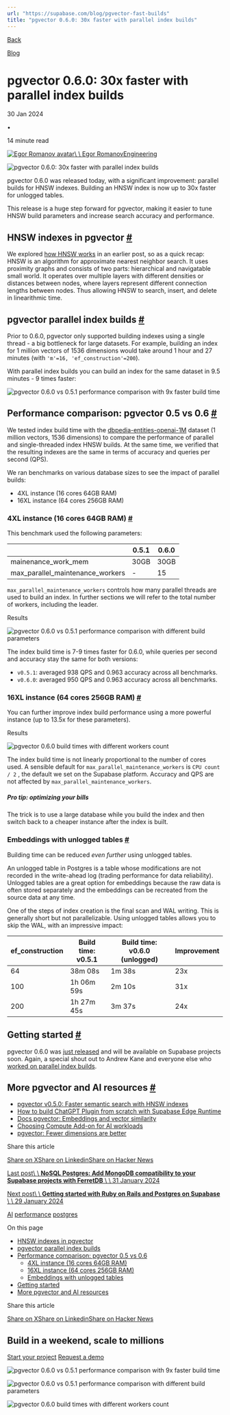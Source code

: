 ```yaml
---
url: "https://supabase.com/blog/pgvector-fast-builds"
title: "pgvector 0.6.0: 30x faster with parallel index builds"
---
```


[Back](https://supabase.com/blog)

[Blog](https://supabase.com/blog)

# pgvector 0.6.0: 30x faster with parallel index builds

30 Jan 2024

•

14 minute read

[![Egor Romanov avatar](https://supabase.com/_next/image?url=https%3A%2F%2Fgithub.com%2Fegor-romanov.png&w=96&q=75&dpl=dpl_7FY8EmFQ6G3YqautJ4Fvh1viLnvu)\\
\\
Egor RomanovEngineering](https://github.com/egor-romanov)

![pgvector 0.6.0: 30x faster with parallel index builds](https://supabase.com/_next/image?url=%2Fimages%2Fblog%2F2024-01-30-pgvector-fast-builds%2Fpgvector6.png&w=3840&q=100&dpl=dpl_7FY8EmFQ6G3YqautJ4Fvh1viLnvu)

pgvector 0.6.0 was released today, with a significant improvement: parallel builds for HNSW indexes. Building an HNSW index is now up to 30x faster for unlogged tables.

This release is a huge step forward for pgvector, making it easier to tune HNSW build parameters and increase search accuracy and performance.

## HNSW indexes in pgvector [\#](https://supabase.com/blog/pgvector-fast-builds\#hnsw-indexes-in-pgvector)

We explored [how HNSW works](https://supabase.com/blog/increase-performance-pgvector-hnsw#how-does-hnsw-work) in an earlier post, so as a quick recap: HNSW is an algorithm for approximate nearest neighbor search. It uses proximity graphs and consists of two parts: hierarchical and navigatable small world. It operates over multiple layers with different densities or distances between nodes, where layers represent different connection lengths between nodes. Thus allowing HNSW to search, insert, and delete in linearithmic time.

## pgvector parallel index builds [\#](https://supabase.com/blog/pgvector-fast-builds\#pgvector-parallel-index-builds)

Prior to 0.6.0, pgvector only supported building indexes using a single thread - a big bottleneck for large datasets. For example, building an index for 1 million vectors of 1536 dimensions would take around 1 hour and 27 minutes (with `'m'=16, 'ef_construction'=200`).

With parallel index builds you can build an index for the same dataset in 9.5 minutes - 9 times faster:

![pgvector 0.6.0 vs 0.5.1 performance comparison with 9x faster build time](https://supabase.com/_next/image?url=%2Fimages%2Fblog%2F2024-01-30-pgvector-fast-builds%2Ffastbuilds-comparison--dark.png&w=3840&q=75&dpl=dpl_7FY8EmFQ6G3YqautJ4Fvh1viLnvu)

## Performance comparison: pgvector 0.5 vs 0.6 [\#](https://supabase.com/blog/pgvector-fast-builds\#performance-comparison-pgvector-05-vs-06)

We tested index build time with the [dbpedia-entities-openai-1M](https://huggingface.co/datasets/KShivendu/dbpedia-entities-openai-1M) dataset (1 million vectors, 1536 dimensions) to compare the performance of parallel and single-threaded index HNSW builds. At the same time, we verified that the resulting indexes are the same in terms of accuracy and queries per second (QPS).

We ran benchmarks on various database sizes to see the impact of parallel builds:

- 4XL instance (16 cores 64GB RAM)
- 16XL instance (64 cores 256GB RAM)

### 4XL instance (16 cores 64GB RAM) [\#](https://supabase.com/blog/pgvector-fast-builds\#4xl-instance-16-cores-64gb-ram)

This benchmark used the following parameters:

|  | 0.5.1 | 0.6.0 |
| --- | --- | --- |
| mainenance\_work\_mem | 30GB | 30GB |
| max\_parallel\_maintenance\_workers | - | 15 |

`max_parallel_maintenance_workers` controls how many parallel threads are used to build an index. In further sections we will refer to the total number of workers, including the leader.

Results

![pgvector 0.6.0 vs 0.5.1 performance comparison with different build parameters](https://supabase.com/_next/image?url=%2Fimages%2Fblog%2F2024-01-30-pgvector-fast-builds%2Fbuild-params--dark.png&w=3840&q=75&dpl=dpl_7FY8EmFQ6G3YqautJ4Fvh1viLnvu)

The index build time is 7-9 times faster for 0.6.0, while queries per second and accuracy stay the same for both versions:

- `v0.5.1`: averaged 938 QPS and 0.963 accuracy across all benchmarks.
- `v0.6.0`: averaged 950 QPS and 0.963 accuracy across all benchmarks.

### 16XL instance (64 cores 256GB RAM) [\#](https://supabase.com/blog/pgvector-fast-builds\#16xl-instance-64-cores-256gb-ram)

You can further improve index build performance using a more powerful instance (up to 13.5x for these parameters).

Results

![pgvector 0.6.0 build times with different workers count](https://supabase.com/_next/image?url=%2Fimages%2Fblog%2F2024-01-30-pgvector-fast-builds%2Fworkers--dark.png&w=3840&q=75&dpl=dpl_7FY8EmFQ6G3YqautJ4Fvh1viLnvu)

The index build time is not linearly proportional to the number of cores used. A sensible default for `max_parallel_maintenance_workers` is `CPU count / 2` , the default we set on the Supabase platform. Accuracy and QPS are not affected by `max_parallel_maintenance_workers`.

##### Pro tip: optimizing your bills

The trick is to use a large database while you build the index and then switch back to a cheaper instance after the index is built.

### Embeddings with unlogged tables [\#](https://supabase.com/blog/pgvector-fast-builds\#embeddings-with-unlogged-tables)

Building time can be reduced _even further_ using unlogged tables.

An unlogged table in Postgres is a table whose modifications are not recorded in the write-ahead log (trading performance for data reliability). Unlogged tables are a great option for embeddings because the raw data is often stored separately and the embeddings can be recreated from the source data at any time.

One of the steps of index creation is the final scan and WAL writing. This is generally short but not parallelizable. Using unlogged tables allows you to skip the WAL, with an impressive impact:

| ef\_construction | Build time: v0.5.1 | Build time: v0.6.0 (unlogged) | Improvement |
| --- | --- | --- | --- |
| 64 | 38m 08s | 1m 38s | 23x |
| 100 | 1h 06m 59s | 2m 10s | 31x |
| 200 | 1h 27m 45s | 3m 37s | 24x |

## Getting started [\#](https://supabase.com/blog/pgvector-fast-builds\#getting-started)

pgvector 0.6.0 was [just released](https://github.com/pgvector/pgvector/releases/tag/v0.6.0) and will be available on Supabase projects soon. Again, a special shout out to Andrew Kane and everyone else who [worked on parallel index builds](https://github.com/pgvector/pgvector/issues/409).

## More pgvector and AI resources [\#](https://supabase.com/blog/pgvector-fast-builds\#more-pgvector-and-ai-resources)

- [pgvector v0.5.0: Faster semantic search with HNSW indexes](https://supabase.com/blog/increase-performance-pgvector-hnsw)
- [How to build ChatGPT Plugin from scratch with Supabase Edge Runtime](https://supabase.com/blog/building-chatgpt-plugins-template)
- [Docs pgvector: Embeddings and vector similarity](https://supabase.com/docs/guides/database/extensions/pgvector)
- [Choosing Compute Add-on for AI workloads](https://supabase.com/docs/guides/ai/choosing-compute-addon)
- [pgvector: Fewer dimensions are better](https://supabase.com/blog/fewer-dimensions-are-better-pgvector)

Share this article

[Share on X](https://twitter.com/intent/tweet?url=https%3A%2F%2Fsupabase.com%2Fblog%2Fpgvector-fast-builds&text=pgvector%200.6.0%3A%2030x%20faster%20with%20parallel%20index%20builds)[Share on Linkedin](https://www.linkedin.com/shareArticle?url=https%3A%2F%2Fsupabase.com%2Fblog%2Fpgvector-fast-builds&text=pgvector%200.6.0%3A%2030x%20faster%20with%20parallel%20index%20builds)[Share on Hacker News](https://news.ycombinator.com/submitlink?u=https%3A%2F%2Fsupabase.com%2Fblog%2Fpgvector-fast-builds&t=pgvector%200.6.0%3A%2030x%20faster%20with%20parallel%20index%20builds)

[Last post\\
\\
**NoSQL Postgres: Add MongoDB compatibility to your Supabase projects with FerretDB** \\
\\
31 January 2024](https://supabase.com/blog/nosql-mongodb-compatibility-with-ferretdb-and-flydotio)

[Next post\\
\\
**Getting started with Ruby on Rails and Postgres on Supabase** \\
\\
29 January 2024](https://supabase.com/blog/ruby-on-rails-postgres)

[AI](https://supabase.com/blog/tags/AI) [performance](https://supabase.com/blog/tags/performance) [postgres](https://supabase.com/blog/tags/postgres)

On this page

- [HNSW indexes in pgvector](https://supabase.com/blog/pgvector-fast-builds#hnsw-indexes-in-pgvector)
- [pgvector parallel index builds](https://supabase.com/blog/pgvector-fast-builds#pgvector-parallel-index-builds)
- [Performance comparison: pgvector 0.5 vs 0.6](https://supabase.com/blog/pgvector-fast-builds#performance-comparison-pgvector-05-vs-06)
  - [4XL instance (16 cores 64GB RAM)](https://supabase.com/blog/pgvector-fast-builds#4xl-instance-16-cores-64gb-ram)
  - [16XL instance (64 cores 256GB RAM)](https://supabase.com/blog/pgvector-fast-builds#16xl-instance-64-cores-256gb-ram)
  - [Embeddings with unlogged tables](https://supabase.com/blog/pgvector-fast-builds#embeddings-with-unlogged-tables)
- [Getting started](https://supabase.com/blog/pgvector-fast-builds#getting-started)
- [More pgvector and AI resources](https://supabase.com/blog/pgvector-fast-builds#more-pgvector-and-ai-resources)

Share this article

[Share on X](https://twitter.com/intent/tweet?url=https%3A%2F%2Fsupabase.com%2Fblog%2Fpgvector-fast-builds&text=pgvector%200.6.0%3A%2030x%20faster%20with%20parallel%20index%20builds)[Share on Linkedin](https://www.linkedin.com/shareArticle?url=https%3A%2F%2Fsupabase.com%2Fblog%2Fpgvector-fast-builds&text=pgvector%200.6.0%3A%2030x%20faster%20with%20parallel%20index%20builds)[Share on Hacker News](https://news.ycombinator.com/submitlink?u=https%3A%2F%2Fsupabase.com%2Fblog%2Fpgvector-fast-builds&t=pgvector%200.6.0%3A%2030x%20faster%20with%20parallel%20index%20builds)

## Build in a weekend, scale to millions

[Start your project](https://supabase.com/dashboard) [Request a demo](https://supabase.com/contact/sales)

![pgvector 0.6.0 vs 0.5.1 performance comparison with 9x faster build time](https://supabase.com/_next/image?url=%2Fimages%2Fblog%2F2024-01-30-pgvector-fast-builds%2Ffastbuilds-comparison--dark.png&w=3840&q=75&dpl=dpl_7FY8EmFQ6G3YqautJ4Fvh1viLnvu)

![pgvector 0.6.0 vs 0.5.1 performance comparison with different build parameters](https://supabase.com/_next/image?url=%2Fimages%2Fblog%2F2024-01-30-pgvector-fast-builds%2Fbuild-params--dark.png&w=3840&q=75&dpl=dpl_7FY8EmFQ6G3YqautJ4Fvh1viLnvu)

![pgvector 0.6.0 build times with different workers count](https://supabase.com/_next/image?url=%2Fimages%2Fblog%2F2024-01-30-pgvector-fast-builds%2Fworkers--dark.png&w=3840&q=75&dpl=dpl_7FY8EmFQ6G3YqautJ4Fvh1viLnvu)